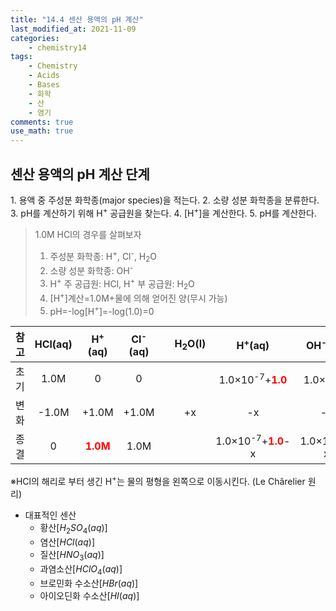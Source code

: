 ```yaml
---
title: "14.4 센산 용액의 pH 계산"
last_modified_at: 2021-11-09
categories:
    - chemistry14
tags:
    - Chemistry
    - Acids
    - Bases
    - 화학
    - 산
    - 염기
comments: true
use_math: true
---
```


<h2>센산 용액의 pH 계산 단계</h2>
1. 용액 중 주성분 화학종(major species)을 적는다.
2. 소량 성분 화학종을 분류한다.
3. pH를 계산하기 위해 H<sup>+</sup> 공급원을 찾는다.
4. [H<sup>+</sup>]을 계산한다.
5. pH를 계산한다.

> 1.0M HCl의 경우를 살펴보자
> 1. 주성분 화학종: H<sup>+</sup>, Cl<sup>-</sup>, H<sub>2</sub>O
> 2. 소량 성분 화학종: OH<sup>-</sup>
> 3. H<sup>+</sup> 주 공급원: HCl, H<sup>+</sup> 부 공급원: H<sub>2</sub>O
> 4. [H<sup>+</sup>]계산=1.0M+물에 의해 얻어진 양(무시 가능)
> 5. pH=-log[H<sup>+</sup>]=-log(1.0)=0

|참고|HCl(aq)|H<sup>+</sup>(aq)|Cl<sup>-</sup>(aq)||H<sub>2</sub>O(l)|H<sup>+</sup>(aq)|OH<sup>-</sup>(aq)|
|---|:---:|:---:|:---:|---|:---:|:---:|:---:|
|초기|1.0M|0|0|||1.0×10<sup>-7</sup>+<span style="color:red">**1.0**</span>|1.0×10<sup>-7</sup>|
|변화|-1.0M|+1.0M|+1.0M||+x|-x|-x|
|종결|0|<span style="color:red">**1.0M**</span>|1.0M|||1.0×10<sup>-7</sup>+<span style="color:red">**1.0**</span>-x|1.0×10<sup>-7</sup>-x|

※HCl의 해리로 부터 생긴 H<sup>+</sup>는 물의 평형을 왼쪽으로 이동시킨다. (Le Chârelier 원리)

- 대표적인 센산
    - 황산[$H_2SO_4(aq)$]
    - 염산[$HCl(aq)$]
    - 질산[$HNO_3(aq)$]
    - 과염소산[$HClO_4(aq)$]
    - 브로민화 수소산[$HBr(aq)$]
    - 아이오딘화 수소산[$HI(aq)$]